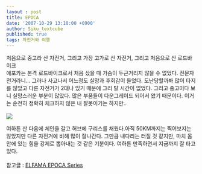 ```yaml
---
layout : post
title: EPOCA
date: '2007-10-29 13:10:00 +0900'
author: Siku_textcube
published: true
tags: 자전거와 여행
---
```

처음으로 중고라 산 자전거, 그리고 가장 고가로 산 자전거, 그리고 처음으로 산 로드바이크<br />에포카는 본격 로드바이크로서 처음 샀을 때 가슴이 두근거리지 않을 수 없었다. 전문자전거라니... 그러나 사고나서 어느정도 실망과 후회감이 들었다. 도난당할까봐 많이 타지를 않았고 다른 자전거가 2대나 있기 때문에 그리 탈 시간이 없었다. 그리고 중고이다 보니 실망스러운 부분이 많았다. 많은 부품들이 다운그레이드 되어서 왔기 때문이다. 이거는 순전히 정확히 체크하지 않은 내 잘못이기는 하지만..<br /><a href="http://picasaweb.google.co.kr/J.Siku.Cho/rvOVbK/photo?authkey=RNJClBsHOPE#5126733734525290802"><br /><img src="http://lh5.google.co.kr/J.Siku.Cho/RyXRK0BkSTI/AAAAAAAAHXI/yiwJbBqp7fk/s400/P071027002.jpg" /></a>  <p>여하튼 산 다음에 체인을 갈고 허브에 구리스를 채웠다.아직 50KM까지는 찍어보지는 않았지만 다른 자전거에 비해 많이 잘나간다. 그만큼 내다리는 터질 것 같지만, 마치 몸안에 있는 힘을 강제로 뽑아내는 것 같은 기분이다. 여하튼 만족하면서 지금까지 잘 타고 있다.<br /><br />참고글 : <a href="http://letranger.tistory.com/10" target="_blank">ELFAMA EPOCA Series</a></p>

